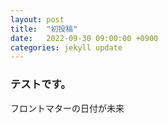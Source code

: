 ```yaml
---
layout: post
title:  "初投稿"
date:   2022-09-30 09:00:00 +0900
categories: jekyll update
---
```


### テストです。
フロントマターの日付が未来
